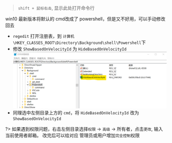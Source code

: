 > `shift + 鼠标右击`, 显示此处打开命令行
    
win10 最新版本将默认的 cmd改成了 powershell，但是又不好用，可以手动修改回去
- `regedit` 打开注册表，到 `计算机\HKEY_CLASSES_ROOT\Directory\Background\shell\Powershell`下
- 修改 `ShowBasedOnVelocityId` 为 `HideBasedOnVelocityId`  
![ps-hide](img/ps-hide.png)
- 同理选中左侧目录上方的 `cmd`，将 `HideBasedOnVelocityId` 改为 `ShowBasedOnVelocityId`

?> 如果遇到权限问题，右击左侧目录选择`权限` -> `高级` -> 所有者，点击`更改`, 输入当前使用者邮箱。
改完后可以给对应 管理员或用户增加`完全控制`权限